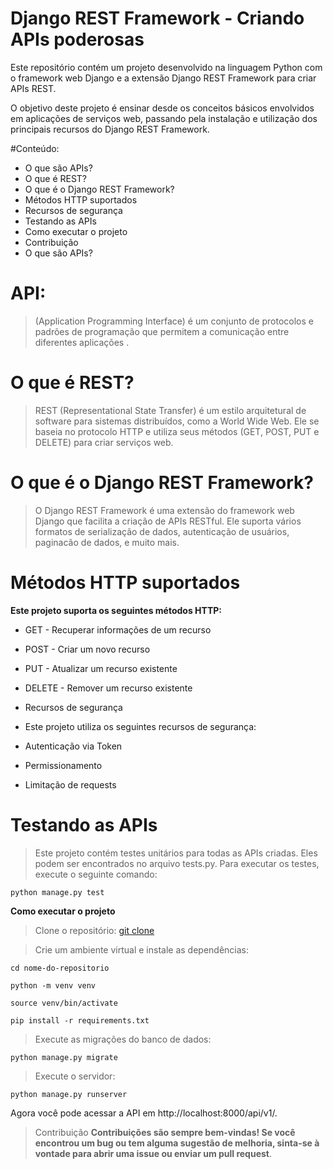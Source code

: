 # Django REST Framework - Criando APIs poderosas
Este repositório contém um projeto desenvolvido na linguagem Python com o framework web Django e a extensão Django REST Framework para criar APIs REST.

O objetivo deste projeto é ensinar desde os conceitos básicos envolvidos em aplicações de serviços web, passando pela instalação e utilização dos principais recursos do Django REST Framework.



 #Conteúdo:
- O que são APIs?
- O que é REST?
- O que é o Django REST Framework?
- Métodos HTTP suportados
- Recursos de segurança
- Testando as APIs
- Como executar o projeto
- Contribuição
- O que são APIs?



# API: 
> (Application Programming Interface) é um conjunto de protocolos e padrões de programação que permitem a comunicação entre diferentes aplicações .

# O que é REST?
>REST (Representational State Transfer) é um estilo arquitetural de software para sistemas distribuídos, como a World Wide Web. Ele se baseia no protocolo HTTP e utiliza seus métodos (GET, POST, PUT e DELETE) para criar serviços web.




# O que é o Django REST Framework?
> O Django REST Framework é uma extensão do framework web Django que facilita a criação de APIs RESTful. Ele suporta vários formatos de serialização de dados, autenticação de usuários, paginacão de dados, e muito mais.



# Métodos HTTP suportados
 **Este projeto suporta os seguintes métodos HTTP:**

- GET - Recuperar informações de um recurso
- POST - Criar um novo recurso
- PUT - Atualizar um recurso existente
- DELETE - Remover um recurso existente
- Recursos de segurança
- Este projeto utiliza os seguintes recursos de segurança:



- Autenticação via Token
- Permissionamento
- Limitação de requests
# Testando as APIs
> Este projeto contém testes unitários para todas as APIs criadas. Eles podem ser encontrados no arquivo tests.py. Para executar os testes, execute o seguinte comando:


```python manage.py test```

**Como executar o projeto**

> Clone o repositório:
[git clone](https://github.com/seu-usuario/nome-do-repositorio.git)


> Crie um ambiente virtual e instale as dependências:

`cd nome-do-repositorio`

`python -m venv venv`

`source venv/bin/activate`

`pip install -r requirements.txt`

> Execute as migrações do banco de dados:

`python manage.py migrate`

> Execute o servidor:

`python manage.py runserver`

Agora você pode acessar a API em http://localhost:8000/api/v1/.



>Contribuição
**Contribuições são sempre bem-vindas! Se você encontrou um bug ou tem alguma sugestão de melhoria, sinta-se à vontade para abrir uma issue ou enviar um pull request**. 
